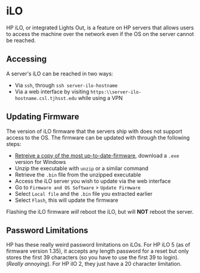 # iLO

HP iLO, or integrated Lights Out, is a feature on HP servers that allows users to access the machine over the network even if the OS on the server cannot be reached.

## Accessing

A server's iLO can be reached in two ways:

* Via `ssh`, through `ssh server-ilo-hostname`
* Via a web interface by visiting `https:\\server-ilo-hostname.csl.tjhsst.edu` while using a VPN

## Updating Firmware

The version of iLO firmware that the servers ship with does not support access to the OS. The firmware can be updated with through the following steps:

* [Retreive a copy of the most up-to-date-firmware](https://google.com/search?q=hp+ilo+5+firmware+update), download a `.exe` version for Windows
* Unzip the executable with `unzip` or a similar command
* Retrieve the `.bin` file from the unzipped executable
* Access the iLO server you wish to update via the web interface
* Go to `Firmware and OS Software` &gt; `Update Firmware`
* Select `Local file` and the `.bin` file you extracted earlier
* Select `Flash`, this will update the firmware

Flashing the iLO firmware _will_ reboot the iLO, but will **NOT** reboot the server.

## Password Limitations

HP has these really weird password limitations on iLOs.  For HP iLO 5 (as of firmware version 1.35), it accepts any length password for a reset but only stores the first 39 characters (so you have to use the first 39 to login).  (*Really annoying*). For HP ilO 2, they just have a 20 character limitation.
